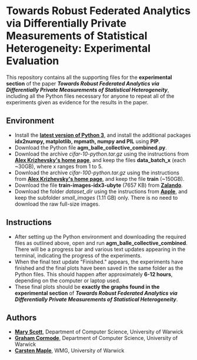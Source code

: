 # Towards Robust Federated Analytics via Differentially Private Measurements of Statistical Heterogeneity: Experimental Evaluation

This repository contains all the supporting files for the **experimental section** of the paper **_Towards Robust Federated Analytics via Differentially Private Measurements of Statistical Heterogeneity_**, including all the Python files necessary for anyone to repeat all of the experiments given as evidence for the results in the paper.

## Environment

- Install the [**latest version of Python 3**](https://www.python.org/downloads/), and install the additional packages **idx2numpy, matplotlib, mpmath, numpy and PIL** using **PIP**.
- Download the Python file **agm_balle_collective_combined.py**.
- Download the archive *cifar-10-python.tar.gz* using the instructions from [**Alex Krizhevsky's home page**](https://www.cs.toronto.edu/~kriz/cifar.html), and keep the files **data_batch_x** (each ~30GB), where x ranges from 1 to 5.
- Download the archive *cifar-100-python.tar.gz* using the instructions from [**Alex Krizhevsky's home page**](https://www.cs.toronto.edu/~kriz/cifar.html), and keep the file **train** (~150GB).
- Download the file **train-images-idx3-ubyte** (7657 KB) from [**Zalando**](https://github.com/zalandoresearch/fashion-mnist).
- Download the folder *dataset_dir* using the instructions from [**Apple**](https://github.com/apple/ml-flair), and keep the subfolder *small_images* (1.11 GB) only. There is no need to download the raw full-size images.

## Instructions

- After setting up the Python environment and downloading the required files as outlined above, open and run **agm_balle_collective_combined**. There will be a progress bar and various text updates appearing in the terminal, indicating the progress of the experiments.
- When the final text update "Finished." appears, the experiments have finished and the final plots have been saved in the same folder as the Python files. This should happen after approximately **6-12 hours**, depending on the computer or laptop used.
- These final plots should be **exactly the graphs found in the experimental section** of **_Towards Robust Federated Analytics via Differentially Private Measurements of Statistical Heterogeneity_**.

## Authors

- **[Mary Scott](https://mary-python.github.io/)**, Department of Computer Science, University of Warwick
- **[Graham Cormode](http://dimacs.rutgers.edu/~graham/)**, Department of Computer Science, University of Warwick
- **[Carsten Maple](https://warwick.ac.uk/fac/sci/wmg/people/profile/?wmgid=1102)**, WMG, University of Warwick
